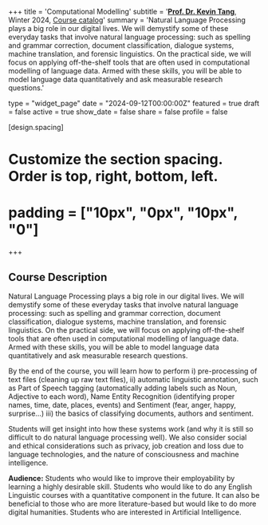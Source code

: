 +++
title = 'Computational Modelling'
subtitle = '[**Prof. Dr. Kevin Tang**](https://slam.phil.hhu.de/authors/kevin/), Winter 2024, [Course catalog](https://lsf.hhu.de/qisserver/rds?state=verpublish&status=init&vmfile=no&publishid=258484&moduleCall=webInfo&publishConfFile=webInfo&publishSubDir=veranstaltung)'
summary = 'Natural Language Processing plays a big role in our digital lives. We will demystify some of these everyday tasks that involve natural language processing: such as spelling and grammar correction, document classification, dialogue systems, machine translation, and forensic linguistics. On the practical side, we will focus on applying off-the-shelf tools that are often used in computational modelling of language data. Armed with these skills, you will be able to model language data quantitatively and ask measurable research questions.'

type = "widget_page"
date = "2024-09-12T00:00:00Z"
featured = true
draft = false
active = true
show_date = false
share = false
profile = false

[design.spacing]
  # Customize the section spacing. Order is top, right, bottom, left.
  # padding = ["10px", "0px", "10px", "0"]

+++

## Course Description

Natural Language Processing plays a big role in our digital lives. We will demystify some of these everyday tasks that involve natural language processing: such as spelling and grammar correction, document classification, dialogue systems, machine translation, and forensic linguistics. On the practical side, we will focus on applying off-the-shelf tools that are often used in computational modelling of language data. Armed with these skills, you will be able to model language data quantitatively and ask measurable research questions.


By the end of the course, you will learn how to perform i) pre-processing of text files (cleaning up raw text files), ii) automatic linguistic annotation, such as Part of Speech tagging (automatically adding labels such as Noun, Adjective to each word), Name Entity Recognition (identifying proper names, time, date, places, events) and Sentiment (fear, anger, happy, surprise…) iii) the basics of classifying documents, authors and sentiment.
 

Students will get insight into how these systems work (and why it is still so difficult to do natural language processing well). We also consider social and ethical considerations such as privacy, job creation and loss due to language technologies, and the nature of consciousness and machine intelligence.
 

**Audience:** Students who would like to improve their employability by learning a highly desirable skill. Students who would like to do any English Linguistic courses with a quantitative component in the future. It can also be beneficial to those who are more literature-based but would like to do more digital humanities. Students who are interested in Artificial Intelligence.


